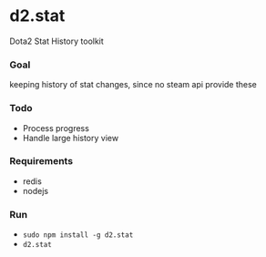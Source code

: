 # d2.stat
Dota2 Stat History toolkit

### Goal
keeping history of stat changes, since no steam api provide these

### Todo
 * Process progress
 * Handle large history view


### Requirements
 * redis
 * nodejs

### Run
* <code>sudo npm install -g d2.stat</code>
* <code>d2.stat</code>

